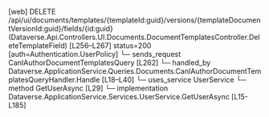 [web] DELETE /api/ui/documents/templates/{templateId:guid}/versions/{templateDocumentVersionId:guid}/fields/{id:guid}  (Dataverse.Api.Controllers.UI.Documents.DocumentTemplatesController.DeleteTemplateField)  [L256–L267] status=200 [auth=Authentication.UserPolicy]
  └─ sends_request CanIAuthorDocumentTemplatesQuery [L262]
    └─ handled_by Dataverse.ApplicationService.Queries.Documents.CanIAuthorDocumentTemplatesQueryHandler.Handle [L18–L40]
      └─ uses_service UserService
        └─ method GetUserAsync [L29]
          └─ implementation Dataverse.ApplicationService.Services.UserService.GetUserAsync [L15-L185]

